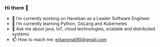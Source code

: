 ### Hi there 👋

- 🔭 I’m currently working on Havelsan as a Leader Software Engineer
- 🌱 I’m currently learning Python, GoLang and Kubernetes
- 💬 Ask me about java, IoT,  cloud technologies, scalable and distributed systems
- 📫 How to reach me: erkanonat90@gmail.com 
<!--
**erkanonat/erkanonat** is a ✨ _special_ ✨ repository because its `README.md` (this file) appears on your GitHub profile.

Here are some ideas to get you started:

- 🔭 I’m currently working on Havelsan as a Senior Software Engineer
- 🌱 I’m currently learning  GoLang and Kubernetes 
- 💬 Ask me about java, IoT,  cloud technologies, scalable and distributed systems
- 📫 How to reach me: erkanonat90@gmail.com
- 😄 Pronouns: erkan
- ⚡ Fun fact: motorcycle rider 
-->
